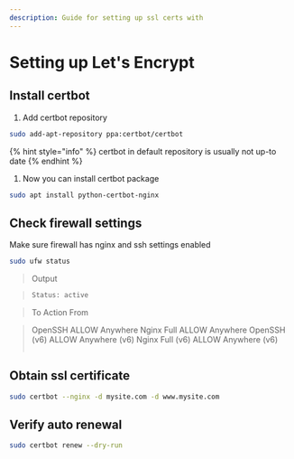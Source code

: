 ```yaml
---
description: Guide for setting up ssl certs with
---
```


# Setting up Let's Encrypt

## Install certbot

1. Add certbot repository

```bash
sudo add-apt-repository ppa:certbot/certbot
```

{% hint style="info" %}
certbot in default repository is usually not up-to date
{% endhint %}

1. Now you can install certbot package

```bash
sudo apt install python-certbot-nginx
```

## Check firewall settings

Make sure firewall has nginx and ssh settings enabled

```bash
sudo ufw status
```

> Output

> ```bash
> Status: active

> To Action From

> OpenSSH ALLOW Anywhere 
> Nginx Full ALLOW Anywhere 
> OpenSSH \(v6\) ALLOW Anywhere \(v6\) 
> Nginx Full \(v6\) ALLOW Anywhere \(v6\)
> 
> ```

## Obtain ssl certificate
```bash
sudo certbot --nginx -d mysite.com -d www.mysite.com
```

## Verify auto renewal

```bash
sudo certbot renew --dry-run
```

